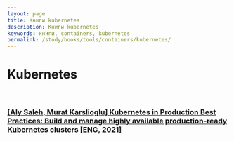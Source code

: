 ```yaml
---
layout: page
title: Книги kubernetes
description: Книги kubernetes
keywords: книги, containers, kubernetes
permalink: /study/books/tools/containers/kubernetes/
---
```


# Kubernetes

<br/>

### [[Aly Saleh, Murat Karslioglu] Kubernetes in Production Best Practices: Build and manage highly available production-ready Kubernetes clusters [ENG, 2021]](/study/books/tools/containers/kubernetes/kubernetes-in-production-best-practices/)
